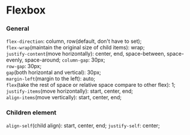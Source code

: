 # Flexbox
### General
`flex-direction`: column, row(default, don't have to set);  
`flex-wrap`(maintain the original size of child items): wrap;  
`justify-content`(move horizontally): center, end, space-between, space-evenly, space-around;
`column-gap`: 30px;  
`row-gap`: 30px;  
`gap`(both horizontal and vertical): 30px;  
`margin-left`(margin to the left): auto;  
`flex`(take the rest of space or relative space compare to other flex): 1;   
`justify-items`(move horizontally): start, center, end;  
`align-items`(move vertically): start, center, end;  

### Children element
`align-self`(child align): start, center, end;
`justify-self`: center;